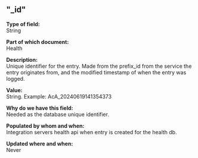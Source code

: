 ## "_id"

**Type of field:**  
String  

**Part of which document:**  
Health

**Description:**  
Unique identifier for the entry. Made from the prefix_id from the service the entry originates from, and the modified timestamp of when the entry was logged.     

**Value:**  
String. Example: AcA_20240619141354373

**Why do we have this field:**  
Needed as the database unique identifier.  

**Populated by whom and when:**  
Integration servers health api when entry is created for the health db. 

**Updated where and when:**  
Never

